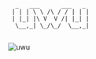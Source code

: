 ```
  _   ___      ___   _ 
 | | | \ \ /\ / / | | |
 | |_| |\ V  V /| |_| |
  \__,_| \_/\_/  \__,_|
                       
```


![uwu](https://booru.hibiki.dev/static/assets/p2.png "uwu")
